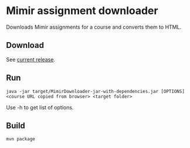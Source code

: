 # Mimir assignment downloader

Downloads Mimir assignments for a course and converts them to HTML.

## Download

See [current release](https://github.com/camann9/MimirDownloader/releases/latest).

## Run

    java -jar target/MimirDownloader-jar-with-dependencies.jar [OPTIONS] <course URL copied from browser> <target folder>

Use -h to get list of options.

## Build

    mvn package
